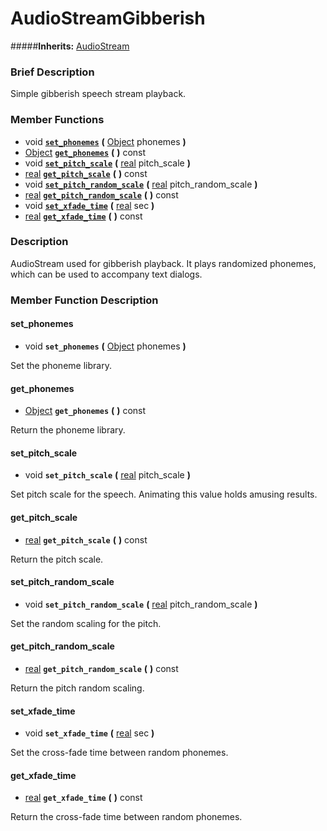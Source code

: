 #  AudioStreamGibberish  
#####**Inherits:** [AudioStream](class_audiostream)

###  Brief Description  
Simple gibberish speech stream playback.

###  Member Functions 
  * void  **[`set_phonemes`](#set_phonemes)**  **(** [Object](class_object) phonemes  **)**
  * [Object](class_object)  **[`get_phonemes`](#get_phonemes)**  **(** **)** const
  * void  **[`set_pitch_scale`](#set_pitch_scale)**  **(** [real](class_real) pitch_scale  **)**
  * [real](class_real)  **[`get_pitch_scale`](#get_pitch_scale)**  **(** **)** const
  * void  **[`set_pitch_random_scale`](#set_pitch_random_scale)**  **(** [real](class_real) pitch_random_scale  **)**
  * [real](class_real)  **[`get_pitch_random_scale`](#get_pitch_random_scale)**  **(** **)** const
  * void  **[`set_xfade_time`](#set_xfade_time)**  **(** [real](class_real) sec  **)**
  * [real](class_real)  **[`get_xfade_time`](#get_xfade_time)**  **(** **)** const

###  Description  
AudioStream used for gibberish playback. It plays randomized phonemes, which can be used to accompany text dialogs.

###  Member Function Description  

#### <a name="set_phonemes">set_phonemes</a>
  * void  **`set_phonemes`**  **(** [Object](class_object) phonemes  **)**

Set the phoneme library.

#### <a name="get_phonemes">get_phonemes</a>
  * [Object](class_object)  **`get_phonemes`**  **(** **)** const

Return the phoneme library.

#### <a name="set_pitch_scale">set_pitch_scale</a>
  * void  **`set_pitch_scale`**  **(** [real](class_real) pitch_scale  **)**

Set pitch scale for the speech. Animating this value holds amusing results.

#### <a name="get_pitch_scale">get_pitch_scale</a>
  * [real](class_real)  **`get_pitch_scale`**  **(** **)** const

Return the pitch scale.

#### <a name="set_pitch_random_scale">set_pitch_random_scale</a>
  * void  **`set_pitch_random_scale`**  **(** [real](class_real) pitch_random_scale  **)**

Set the random scaling for the pitch.

#### <a name="get_pitch_random_scale">get_pitch_random_scale</a>
  * [real](class_real)  **`get_pitch_random_scale`**  **(** **)** const

Return the pitch random scaling.

#### <a name="set_xfade_time">set_xfade_time</a>
  * void  **`set_xfade_time`**  **(** [real](class_real) sec  **)**

Set the cross-fade time between random phonemes.

#### <a name="get_xfade_time">get_xfade_time</a>
  * [real](class_real)  **`get_xfade_time`**  **(** **)** const

Return the cross-fade time between random phonemes.
